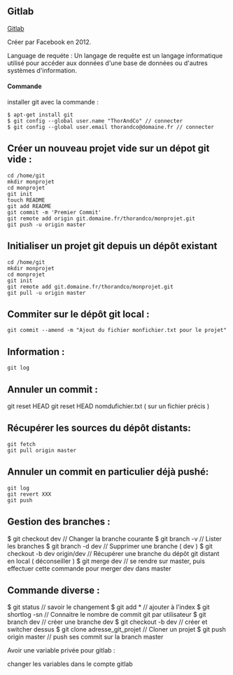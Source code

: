## Gitlab


[Gitlab](https://gitlab.com/)

Créer par Facebook en 2012.

Language de requéte :
Un langage de requête est un langage informatique utilisé pour accéder aux données d'une base de données ou d'autres systèmes d'information.

#### Commande

 installer git avec la commande :

    $ apt-get install git
    $ git config --global user.name "ThorAndCo" // connecter
    $ git config --global user.email thorandco@domaine.fr // connecter

## Créer un nouveau projet vide sur un dépot git vide :


    cd /home/git
    mkdir monprojet
    cd monprojet
    git init
    touch README
    git add README
    git commit -m 'Premier Commit'
    git remote add origin git.domaine.fr/thorandco/monprojet.git
    git push -u origin master

## Initialiser un projet git depuis un dépôt existant


    cd /home/git
    mkdir monprojet
    cd monprojet
    git init
    git remote add git.domaine.fr/thorandco/monprojet.git
    git pull -u origin master

## Commiter sur le dépôt git local :


    git commit --amend -m "Ajout du fichier monfichier.txt pour le projet"

## Information :


    git log

## Annuler un commit :


   git reset HEAD
   git reset HEAD nomdufichier.txt ( sur un fichier précis )

## Récupérer les sources du dépôt distants:


    git fetch
    git pull origin master

## Annuler un commit en particulier déjà pushé:


    git log
    git revert XXX
    git push

## Gestion des branches :


  $ git checkout dev // Changer la branche courante
  $ git branch -v // Lister les branches
  $ git branch -d dev // Supprimer une branche ( dev )
  $ git checkout -b dev origin/dev // Récupérer une branche du dépôt git distant en local ( déconseiller )
  $ git merge dev // se rendre sur master, puis effectuer cette commande pour merger dev dans master

## Commande diverse :


  $ git status // savoir le changement
  $ git add * // ajouter à l'index
  $ git shortlog -sn // Connaitre le nombre de commit git par utilisateur
  $ git branch dev // créer une branche dev
  $ git checkout -b dev // créer et switcher dessus
  $ git clone adresse_git_projet // Cloner un projet
  $ git push origin master // push ses commit sur la branch master



Avoir une variable privée pour gitlab :


 changer les variables dans le compte gitlab
